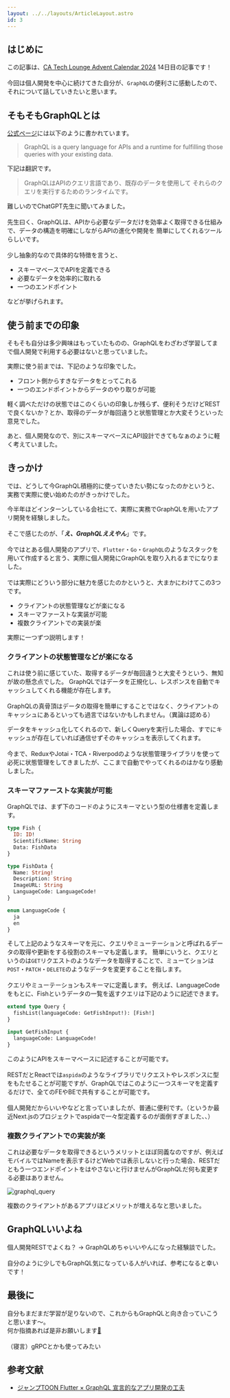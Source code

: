 ```yaml
---
layout: ../../layouts/ArticleLayout.astro
id: 3
---
```

## はじめに
この記事は、[CA Tech Lounge Advent Calendar 2024](https://qiita.com/advent-calendar/2024/catechlounge) 14日目の記事です！
<br/>
<br/>
今回は個人開発を中心に続けてきた自分が、`GraphQL`の便利さに感動したので、それについて話していきたいと思います。

## そもそもGraphQLとは
[公式ページ](https://graphql.org/)には以下のように書かれています。
> GraphQL is a query language for APIs and a runtime
for fulfilling those queries with your existing data.

下記は翻訳です。

> GraphQLはAPIのクエリ言語であり、既存のデータを使用して
それらのクエリを実行するためのランタイムです。

難しいのでChatGPT先生に聞いてみました。
<br/>
<br/>
先生曰く、GraphQLは、APIから必要なデータだけを効率よく取得できる仕組みで、データの構造を明確にしながらAPIの進化や開発を
簡単にしてくれるツールらしいです。
<br/>
<br/>
少し抽象的なので具体的な特徴を言うと、

- スキーマベースでAPIを定義できる
- 必要なデータを効率的に取れる
- 一つのエンドポイント

などが挙げられます。

## 使う前までの印象
そもそも自分は多少興味はもっていたものの、GraphQLをわざわざ学習してまで個人開発で利用する必要はないと思っていました。

実際に使う前までは、下記のような印象でした。

- フロント側からすきなデータをとってこれる
- 一つのエンドポイントからデータのやり取りが可能

軽く調べただけの状態ではこのくらいの印象しか残らず、便利そうだけどRESTで良くないか？とか、取得のデータが毎回違うと状態管理とか大変そうといった意見でした。

あと、個人開発なので、別にスキーマベースにAPI設計できてもなぁのように軽く考えていました。

## きっかけ
では、どうして今GraphQL積極的に使っていきたい勢になったのかというと、実務で実際に使い始めたのがきっかけでした。

今半年ほどインターンしている会社にて、実際に実務でGraphQLを用いたアプリ開発を経験しました。
<br />
<br />
そこで感じたのが、「***え、GraphQLええやん***」です。
<br />
<br />
今ではとある個人開発のアプリで、`Flutter`・`Go`・`GraphQL`のようなスタックを用いて作成すると言う、実際に個人開発にGraphQLを取り入れるまでになりました。
<br />
<br />
では実際にどういう部分に魅力を感じたのかというと、大まかにわけてこの3つです。

- クライアントの状態管理などが楽になる
- スキーマファーストな実装が可能
- 複数クライアントでの実装が楽

実際に一つずつ説明します！

### クライアントの状態管理などが楽になる
これは使う前に感じていた、取得するデータが毎回違うと大変そうという、無知が故の懸念点でした。
GraphQLではデータを正規化し、レスポンスを自動でキャッシュしてくれる機能が存在します。
<br />
<br />
GraphQLの真骨頂はデータの取得を簡単にすることではなく、クライアントのキャッシュにあるといっても過言ではないかもしれません。（異論は認める）

データをキャッシュ化してくれるので、新しくQueryを実行した場合、すでにキャッシュが存在していれば通信せずそのキャッシュを表示してくれます。
<br />
<br />
今まで、ReduxやJotai・TCA・Riverpodのような状態管理ライブラリを使って必死に状態管理をしてきましたが、ここまで自動でやってくれるのはかなり感動しました。

### スキーマファーストな実装が可能
GraphQLでは、まず下のコードのようにスキーマという型の仕様書を定義します。

```graphql
type Fish {
  ID: ID!
  ScientificName: String
  Data: FishData
}

type FishData {
  Name: String!
  Description: String
  ImageURL: String
  LanguageCode: LanguageCode!
}

enum LanguageCode {
  ja
  en
}
```

そして上記のようなスキーマを元に、クエリやミューテーションと呼ばれるデータの取得や更新をする役割のスキーマも定義します。
簡単にいうと、クエリというのは`GET`リクエストのようなデータを取得することで、ミューてションは`POST`・`PATCH`・`DELETE`のようなデータを変更することを指します。
<br />
<br />
クエリやミューテーションもスキーマに定義します。
例えば、LanguageCodeをもとに、Fishというデータの一覧を返すクエリは下記のように記述できます。

```graphql
extend type Query {
  fishList(languageCode: GetFishInput!): [Fish!]
}

input GetFishInput {
  languageCode: LanguageCode!
}
```

このようにAPIをスキーマベースに記述することが可能です。
<br />
<br />
RESTだとReactでは`aspida`のようなライブラリでリクエストやレスポンスに型をもたせることが可能ですが、GraphQLではこのように一つスキーマを定義するだけで、全てのFEやBEで共有することが可能です。
<br />
<br />
個人開発だからいいやなどと言っていましたが、普通に便利です。（というか最近Next.jsのプロジェクトでaspidaで一々型定義するのが面倒すぎました、、）

### 複数クライアントでの実装が楽
これは必要なデータを取得できるというメリットとほぼ同義なのですが、例えばモバイルではNameを表示するけどWebでは表示しないと行った場合、RESTだともう一つエンドポイントをはやさないと行けませんがGraphQLだ何も変更する必要はありません。

![graphql_query](/images/graphql_query.png)

複数のクライアントがあるアプリほどメリットが増えるなと思いました。

## GraphQLいいよね
個人開発RESTでよくね？ → GraphQLめちゃいいやんになった経験談でした。
<br />
<br />
自分のように少しでもGraphQL気になっている人がいれば、参考になると幸いです！

## 最後に
自分もまだまだ学習が足りないので、これからもGraphQLと向き合っていこうと思います〜。
<br />
何か指摘あれば是非お願いします[🙏](https://hasuro.com)
<br />
<br />
（寝言）gRPCとかも使ってみたい

## 参考文献
- [ジャンプTOON Flutter × GraphQL 宣言的なアプリ開発の工夫](https://developers.cyberagent.co.jp/blog/archives/48956/)
